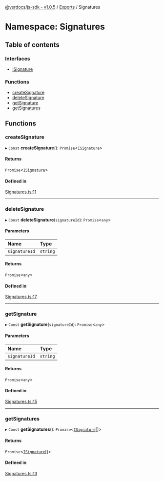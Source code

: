 [@verdocs/js-sdk - v1.0.5](../README.md) / [Exports](../modules.md) / Signatures

# Namespace: Signatures

## Table of contents

### Interfaces

- [ISignature](../interfaces/Signatures.ISignature.md)

### Functions

- [createSignature](Signatures.md#createsignature)
- [deleteSignature](Signatures.md#deletesignature)
- [getSignature](Signatures.md#getsignature)
- [getSignatures](Signatures.md#getsignatures)

## Functions

### createSignature

▸ `Const` **createSignature**(): `Promise`<[`ISignature`](../interfaces/Signatures.ISignature.md)\>

#### Returns

`Promise`<[`ISignature`](../interfaces/Signatures.ISignature.md)\>

#### Defined in

[Signatures.ts:11](https://github.com/Verdocs/js-sdk/blob/main/src/Signatures.ts#L11)

___

### deleteSignature

▸ `Const` **deleteSignature**(`signatureId`): `Promise`<`any`\>

#### Parameters

| Name | Type |
| :------ | :------ |
| `signatureId` | `string` |

#### Returns

`Promise`<`any`\>

#### Defined in

[Signatures.ts:17](https://github.com/Verdocs/js-sdk/blob/main/src/Signatures.ts#L17)

___

### getSignature

▸ `Const` **getSignature**(`signatureId`): `Promise`<`any`\>

#### Parameters

| Name | Type |
| :------ | :------ |
| `signatureId` | `string` |

#### Returns

`Promise`<`any`\>

#### Defined in

[Signatures.ts:15](https://github.com/Verdocs/js-sdk/blob/main/src/Signatures.ts#L15)

___

### getSignatures

▸ `Const` **getSignatures**(): `Promise`<[`ISignature`](../interfaces/Signatures.ISignature.md)[]\>

#### Returns

`Promise`<[`ISignature`](../interfaces/Signatures.ISignature.md)[]\>

#### Defined in

[Signatures.ts:13](https://github.com/Verdocs/js-sdk/blob/main/src/Signatures.ts#L13)
